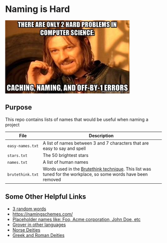 # Naming is Hard

![I can only help with one](lol.jpg)

## Purpose

This repo contains lists of names that would be useful when naming a project

|File|Description|
|---|---|
|`easy-names.txt`|A list of names between 3 and 7 characters that are easy to say and spell|
|`stars.txt`|The 50 brightest stars|
|`names.txt`|A list of human names|
|`brutethink.txt`|Words used in the [Brutethink technique](https://remembereverything.org/brutethink-creativity-technique/). This list was tuned for the workplace, so some words have been removed|

## Some Other Helpful Links

* [3 random words](http://creativitygames.net/random-word-generator/randomwords/3)
* https://namingschemes.com/
* [Placeholder names like: Foo, Acme corporation, John Doe, etc](https://en.wikipedia.org/wiki/Placeholder_name)
* [Grover in other languages](https://en.m.wikipedia.org/wiki/Grover#International)
* [Norse Deities](https://simple.wikipedia.org/wiki/List_of_Norse_gods_and_goddesses)
* [Greek and Roman Deities](https://en.m.wikipedia.org/wiki/Interpretatio_graeca)
